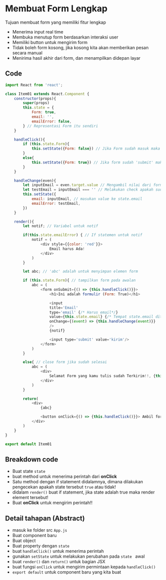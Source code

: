 # Membuat Form Lengkap

Tujuan membuat form yang memiliki fitur lengkap

- Menerima input real time
- Membuka menutup form berdasarkan interaksi user
- Memiliki button untuk mengirim form
- Tidak boleh form kosong, jika kosong kita akan memberikan pesan secara manual
- Menirima hasil akhir dari form, dan menampilkan didepan layar

## Code

```Javascript
import React from 'react';

class Item01 extends React.Component {
    constructor(props){
        super(props)
        this.state = {
            Form: true,
            email: '',
            emailError: false,
        } // Representasi Form itu sendiri
    }

    handleClick(){
        if (this.state.Form){
            this.setState({Form: false}) // Jika Form sudah masuk maka close form
        }
        else{
            this.setState({Form: true}) // Jika form sudah 'submit' maka tutup!!
        }
    }

    handleChange(even){
        let inputEmail = even.target.value // Mengambil nilai dari form real time
        let testEmail = inputEmail === '' // Melakukan check apakah sudah terisi atau belum
        this.setState({
            email: inputEmail, // masukan value ke state.email
            emailError: testEmail, 
        })
    }

    render(){
        let notif; // Variabel untuk notif

        if(this.state.emailError) { // If statemen untuk notif
            notif = (
                <div style={{color: 'red'}}>
                    Email harus Ada!
                </div>
            )
        }

        let abc; // 'abc' adalah untuk menyimpan elemen form

        if (this.state.Form){ // tampilkan form pada awalan
            abc = (
                <form onSubmit={() => {this.handleClick()}}>
                    <h1>Ini adalah formulir (Form: True)</h1>

                    <input
                    title='Email'
                    type='email' {/* Harus email*/}
                    value={this.state.email} {/* Tempat state.email ditampilkan */}
                    onChange={(event) => {this.handleChange(event)}}
                    />
                    {notif}

                    <input type='submit' value='kirim'/>
                </form>
            )
        }

        else{ // close form jika sudah selesai
            abc = (
                <div>
                    Selamat Form yang kamu tulis sudah Terkirim!!, {this.state.email}
                </div>
            )
        }

        return(
            <div>
                {abc}

                <button onClick={() => {this.handleClick()}}> Ambil form ulang</button>
            </div>
        )
    }
}

export default Item01
```


## Breakdown code

- Buat state `state`
- buat method untuk menerima perintah dari **onClick**
- Satu method dengan if statement didalamnya, dimana dilakukan pengecekan apakah state tersebut `true` atau tidak!
- didalam `render()` buat if statement, jika state adalah true maka render element tersebut!
- Buat **onClick** untuk mengirim perintah!!


## Detail tahapan (Abstract)
- masuk ke folder src `App.js`
- Buat component baru
- Buat object 
- Buat property dengan `state`
- buat `handleClick()` untuk menerima perintah
- gunakan `setState` untuk melakukan perubahan pada `state ` awal
- buat `render()` dan `return()` untuk bagian JSX
- buat fungsi `onClick` untuk mengirim permintaan kepada `handleClick()`
- `export default` untuk component baru yang kita buat



